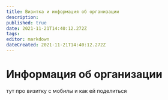```yaml
---
title: Визитка и информация об организации
description: 
published: true
date: 2021-11-21T14:40:12.272Z
tags: 
editor: markdown
dateCreated: 2021-11-21T14:40:12.272Z
---
```


# Информация об организации
тут про визитку с мобилы и как ей поделиться